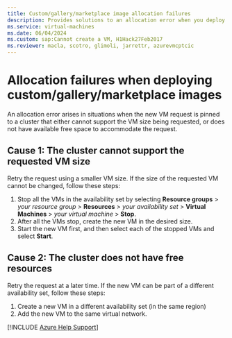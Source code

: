 ```yaml
---
title: Custom/gallery/marketplace image allocation failures
description: Provides solutions to an allocation error when you deploy a custom/gallery/marketplace image.
ms.service: virtual-machines
ms.date: 06/04/2024
ms.custom: sap:Cannot create a VM, H1Hack27Feb2017
ms.reviewer: macla, scotro, glimoli, jarrettr, azurevmcptcic
---
```

# Allocation failures when deploying custom/gallery/marketplace images

An allocation error arises in situations when the new VM request is pinned to a cluster that either cannot support the VM size being requested, or does not have available free space to accommodate the request.

## Cause 1: The cluster cannot support the requested VM size

Retry the request using a smaller VM size. If the size of the requested VM cannot be changed, follow these steps:

1. Stop all the VMs in the availability set by selecting **Resource groups** > *your resource group* > **Resources** > *your availability set* > **Virtual Machines** > *your virtual machine* > **Stop**.
1. After all the VMs stop, create the new VM in the desired size.
1. Start the new VM first, and then select each of the stopped VMs and select **Start**.

## Cause 2: The cluster does not have free resources

Retry the request at a later time. If the new VM can be part of a different availability set, follow these steps:
1. Create a new VM in a different availability set (in the same region)
1. Add the new VM to the same virtual network.

[!INCLUDE [Azure Help Support](../../../includes/azure-help-support.md)]

